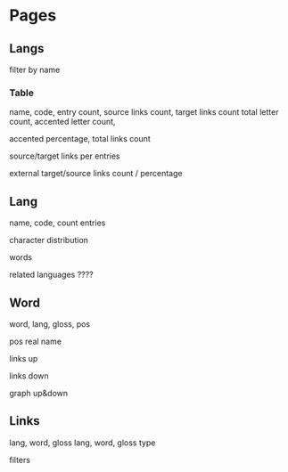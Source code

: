 # Pages

## Langs

filter by name

### Table

name, code, entry count, source links count, target links count
total letter count, accented letter count,

accented percentage,
total links count

source/target links per entries

external target/source links count / percentage

## Lang

name, code, count entries

character distribution

words

related languages ????

## Word

word, lang, gloss, pos

pos real name

links up

links down

graph up&down

## Links

lang, word, gloss
lang, word, gloss
type

filters


